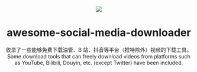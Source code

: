 <div align="center">
  <image src="https://telegraph-image.pages.dev/file/8ac10bda46c21942a3550.png"></image>
</div>
<h1 align="center">awesome-social-media-downloader </h1>
<p align="center">收录了一些能够免费下载油管、B 站、抖音等平台（推特除外）视频的下载工具。</br>Some download tools that can freely download videos from platforms such as YouTube, Bilibili, Douyin, etc. (except Twitter) have been included.  </p>
